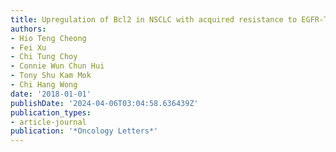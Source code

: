 ```yaml
---
title: Upregulation of Bcl2 in NSCLC with acquired resistance to EGFR-TKI
authors:
- Hio Teng Cheong
- Fei Xu
- Chi Tung Choy
- Connie Wun Chun Hui
- Tony Shu Kam Mok
- Chi Hang Wong
date: '2018-01-01'
publishDate: '2024-04-06T03:04:58.636439Z'
publication_types:
- article-journal
publication: '*Oncology Letters*'
---
```

